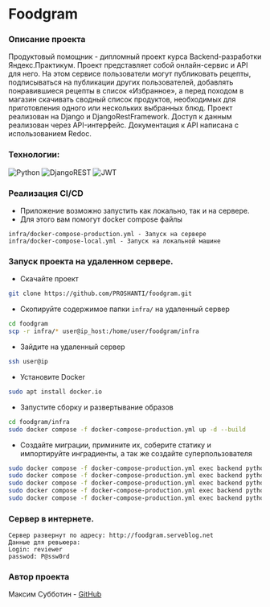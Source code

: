 # Foodgram

### Описание проекта

Продуктовый помощник - дипломный проект курса Backend-разработки Яндекс.Практикум. Проект представляет собой онлайн-сервис и API для него. На этом сервисе пользователи могут публиковать рецепты, подписываться на публикации других пользователей, добавлять понравившиеся рецепты в список «Избранное», а перед походом в магазин скачивать сводный список продуктов, необходимых для приготовления одного или нескольких выбранных блюд.
Проект реализован на Django и DjangoRestFramework. Доступ к данным реализован через API-интерфейс. Документация к API написана с использованием Redoc.

### Технологии:

![Python](https://img.shields.io/badge/python-3670A0?style=for-the-badge&logo=python&logoColor=ffdd54)
![DjangoREST](https://img.shields.io/badge/DJANGO-REST-ff1709?style=for-the-badge&logo=django&logoColor=white&color=ff1709&labelColor=gray)
![JWT](https://img.shields.io/badge/JWT-black?style=for-the-badge&logo=JSON%20web%20tokens)

### Реализация CI/CD

- Приложение возможно запустить как локально, так и на сервере.
- Для этого вам помогут docker compose файлы
```text
infra/docker-compose-production.yml - Запуск на сервере
infra/docker-compose-local.yml - Запуск на локальной машине
```

### Запуск проекта на удаленном сервере.

- Скачайте проект
```bash
git clone https://github.com/PROSHANTI/foodgram.git
```

- Скопируйте содержимое папки  ``infra/`` на удаленный сервер
```bash
cd foodgram
scp -r infra/* user@ip_host:/home/user/foodgram/infra
```
- Зайдите на удаленный сервер
```bash
ssh user@ip 
```
- Установите Docker
```bash
sudo apt install docker.io 
```
- Запустите сборку и развертывание образов
```bash
cd foodgram/infra
sudo docker compose -f docker-compose-production.yml up -d --build 
```
- Создайте миграции, примините их, соберите статику и импортируйте инградиенты, а так же создайте суперпользователя
```bash
sudo docker compose -f docker-compose-production.yml exec backend python manage.py makemigrations --noinput
sudo docker compose -f docker-compose-production.yml exec backend python manage.py migrate --noinput
sudo docker compose -f docker-compose-production.yml exec backend python manage.py collectstatic --noinput
sudo docker compose -f docker-compose-production.yml exec backend python manage.py load_ingredients 
sudo docker compose -f docker-compose-production.yml exec backend python manage.py createsuperuser
```

### Сервер в интернете.
```text
Сервер развернут по адресу: http://foodgram.serveblog.net
Данные для ревьюера:
Login: reviewer
passwod: P@ssw0rd
```

### Автор проекта

Максим Субботин - [GitHub](<https://github.com/PROSHANTI>)